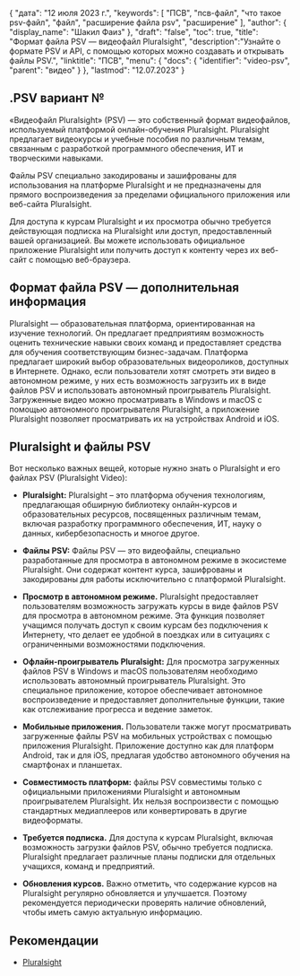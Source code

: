 {
"дата": "12 июля 2023 г.",
  "keywords": [
"ПСВ",
"псв-файл",
"что такое psv-файл",
"файл",
"расширение файла psv",
"расширение"
],
  "author": {
"display_name": "Шакил Фаиз"
},
"draft": "false",
"toc": true,
"title": "Формат файла PSV — видеофайл Pluralsight",
  "description":"Узнайте о формате PSV и API, с помощью которых можно создавать и открывать файлы PSV.",
"linktitle": "ПСВ",
  "menu": {
    "docs": {
      "identifier": "video-psv",
"parent": "видео"
}
},
"lastmod": "12.07.2023"
}

## .PSV вариант №

«Видеофайл Pluralsight» (PSV) — это собственный формат видеофайлов, используемый платформой онлайн-обучения Pluralsight. Pluralsight предлагает видеокурсы и учебные пособия по различным темам, связанным с разработкой программного обеспечения, ИТ и творческими навыками.

Файлы PSV специально закодированы и зашифрованы для использования на платформе Pluralsight и не предназначены для прямого воспроизведения за пределами официального приложения или веб-сайта Pluralsight.

Для доступа к курсам Pluralsight и их просмотра обычно требуется действующая подписка на Pluralsight или доступ, предоставленный вашей организацией. Вы можете использовать официальное приложение Pluralsight или получить доступ к контенту через их веб-сайт с помощью веб-браузера.

## Формат файла PSV — дополнительная информация

Pluralsight — образовательная платформа, ориентированная на изучение технологий. Он предлагает предприятиям возможность оценить технические навыки своих команд и предоставляет средства для обучения соответствующим бизнес-задачам. Платформа предлагает широкий выбор образовательных видеороликов, доступных в Интернете. Однако, если пользователи хотят смотреть эти видео в автономном режиме, у них есть возможность загрузить их в виде файлов PSV и использовать автономный проигрыватель Pluralsight. Загруженные видео можно просматривать в Windows и macOS с помощью автономного проигрывателя Pluralsight, а приложение Pluralsight позволяет просматривать их на устройствах Android и iOS.

## Pluralsight и файлы PSV

Вот несколько важных вещей, которые нужно знать о Pluralsight и его файлах PSV (Pluralsight Video):

- **Pluralsight:** Pluralsight – это платформа обучения технологиям, предлагающая обширную библиотеку онлайн-курсов и образовательных ресурсов, посвященных различным темам, включая разработку программного обеспечения, ИТ, науку о данных, кибербезопасность и многое другое.

- **Файлы PSV:** Файлы PSV — это видеофайлы, специально разработанные для просмотра в автономном режиме в экосистеме Pluralsight. Они содержат контент курса, зашифрованы и закодированы для работы исключительно с платформой Pluralsight.

- **Просмотр в автономном режиме.** Pluralsight предоставляет пользователям возможность загружать курсы в виде файлов PSV для просмотра в автономном режиме. Эта функция позволяет учащимся получать доступ к своим курсам без подключения к Интернету, что делает ее удобной в поездках или в ситуациях с ограниченными возможностями подключения.

- **Офлайн-проигрыватель Pluralsight:** Для просмотра загруженных файлов PSV в Windows и macOS пользователям необходимо использовать автономный проигрыватель Pluralsight. Это специальное приложение, которое обеспечивает автономное воспроизведение и предоставляет дополнительные функции, такие как отслеживание прогресса и ведение заметок.

- **Мобильные приложения.** Пользователи также могут просматривать загруженные файлы PSV на мобильных устройствах с помощью приложения Pluralsight. Приложение доступно как для платформ Android, так и для iOS, предлагая удобство автономного обучения на смартфонах и планшетах.

- **Совместимость платформ:** файлы PSV совместимы только с официальными приложениями Pluralsight и автономным проигрывателем Pluralsight. Их нельзя воспроизвести с помощью стандартных медиаплееров или конвертировать в другие видеоформаты.

- **Требуется подписка.** Для доступа к курсам Pluralsight, включая возможность загрузки файлов PSV, обычно требуется подписка. Pluralsight предлагает различные планы подписки для отдельных учащихся, команд и предприятий.

- **Обновления курсов.** Важно отметить, что содержание курсов на Pluralsight регулярно обновляется и улучшается. Поэтому рекомендуется периодически проверять наличие обновлений, чтобы иметь самую актуальную информацию.

## Рекомендации
* [Pluralsight](https://en.wikipedia.org/wiki/Pluralsight)

